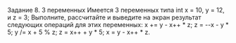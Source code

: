 
Задание 8. 3 переменных
Имеется 3 переменных типа int x = 10, y = 12, и z = 3;
Выполните, рассчитайте и выведите на экран результат следующих операций для этих переменных:
x += y - x++ * z;
z = --x - y * 5;
y /= x + 5 % z;
z = x++ + y * 5;
x = y - x++ * z.
